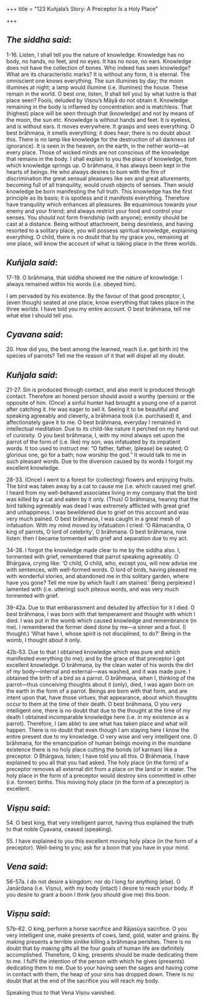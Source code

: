 +++
title = "123 Kuñjala’s Story: A Preceptor Is a Holy Place"

+++
 

## *The siddha said*:

1-16. Listen, I shall tell you the nature of knowledge. Knowledge has no body, no hands, no feet, and no eyes. It has no nose, no ears. Knowledge does not have the collection of bones. Who indeed has seen knowledge? What are its characteristic marks? It is without any form, it is eternal. The omniscient one knows everything. The sun illumines by day; the moon illumines at night; a lamp would illumine (i.e. illumines) the house. These remain in the world. O best one, listen, (I shall tell you) by what lustre is that place seen? Fools, deluded by Viṣṇu’s Māyā do not obtain it. Knowledge remaining in the body is inflamed by concentration and is matchless. That (highest) place will be seen through that (knowledge) and not by means of the moon, the sun etc. Knowledge is without hands and feet. It is eyeless, and is without ears. It moves everywhere. It grasps and sees everything. O best brāhmaṇa, it smells everything; it does hear; there is no doubt about this. There is no lamp like knowledge for the destruction of all darkness (of ignorance). It is seen in the heaven, on the earth, in the nether world—at every place. Those of wicked minds are not conscious of the knowledge that remains in the body. I shall explain to you the place of knowledge, from which knowledge springs up. O brāhmaṇa, it has always been kept in the hearts of beings. He who always desires to bum with the fire of discrimination the great sensual pleasures like sex and great allurements, becoming full of all tranquility, would crush objects of senses. Then would knowledge be born manifesting the full truth. This knowledge has the first principle as its basis; it is spotless and it manifests everything. Therefore have tranquility which enhances all pleasures. Be equanimous towards your enemy and your friend; and always restrict your food and control your senses. You should not form friendship (with anyone); enmity should be cast at a distance. Being without attachment, being desireless, and having resorted to a solitary place, you will possess spiritual knowledge, explaining everything. O child, there is no doubt that by my grace you, remaining at one place, will know the account of what is taking place in the three worlds.

## *Kuñjala said*:

17-19. O brāhmaṇa, that siddha showed me the nature of knowledge. I always remained within his words (i.e. obeyed him).

I am pervaded by his existence. By the favour of that good preceptor, I, (even though) seated at one place, know everything that takes place in the three worlds. I have told you my entire account. O best brāhmaṇa, tell me what else I should tell you.

## *Cyavana said*:

20\. How did you, the best among the learned, reach (i.e. get birth in) the species of parrots? Tell me the reason of it that will dispel all my doubt.

## *Kuñjala said*:

21-27. Sin is produced through contact, and also merit is produced through contact. Therefore an honest person should avoid a worthy (person) or the opposite of him. (Once) a sinful hunter had brought a young one of a parrot after catching it. He was eager to sell it. Seeing it to be beautiful and speaking agreeably and cleverly, a brāhmaṇa took (i.e. purchased) it, and affectionately gave it to me. O best brāhmaṇa, everyday I remained in intellectual meditation. Due to its child-like nature it perched on my hand out of curiosity. O you best brāhmaṇa, I, with my mind always set upon the parrot of the form of (i.e. like) my son, was infatuated by its impatient words. It too used to instruct me: “O father, father, (please) be seated; O glorious one, go for a bath; now worship the god.” It would talk to me in such pleasant words. Due to the diversion caused by its words I forgot my excellent knowledge.

28-33. (Once) I went to a forest for (collecting) flowers and enjoying fruits. The bird was taken away by a cat to cause me (i.e. which caused me) grief. I heard from my well-behaved associates living in my company that the bird was killed by a cat and eaten by it only. (Thus) O brāhmaṇa, hearing that the bird talking agreeably was dead I was extremely afflicted with great grief and unhappiness. I was bewildered due to grief on this account and was very much pained. O best brāhmaṇa, I was caught in a great mesh of infatuation. With my mind moved by infatuation I cried: ‘O Rāmacandra, O king of parrots, O lord of celebrity’, O brāhmaṇa. O best brāhmaṇa, now listen: then I became tormented with grief and separation due to my act.

34-38. I forgot the knowledge made clear to me by the siddha also. I, tormented with grief, remembered that parrot speaking agreeably. O Bhārgava, crying like: ‘O child, O child, who, except you, will now advise me with sentences, with well-formed words. O lord of birds, having pleased me with wonderful stories, and abandoned me in this solitary garden, where have you gone? Tell me now by which fault I am stained.’ Being perplexed I lamented with (i.e. uttering) such piteous words, and was very much tormented with grief.

39-42a. Due to that embarassment and deluded by affection for it I died. O best brāhmaṇa, I was born with that temperament and thought with which I died. I was put in the womb which caused knowledge and remembrance (in me). I remembered the former deed done by me—a sinner and a fool. (I thought:) ‘What have I, whose spirit is not disciplined, to do?’ Being in the womb, I thought about it only.

42b-53. Due to that I obtained knowledge which was pure and which manifested everything (to me); and by the grace of that preceptor I got excellent knowledge. O brāhmaṇa, by the clean water of his words the dirt of my body—internal and external—was washed, and it was made pure. I obtained the birth of a bird as a parrot. O brāhmaṇa, when I, thinking of the parrot—thus conceiving thoughts about it (only), died, I was again born on the earth in the form of a parrot. Beings are born with that form, and are intent upon that, have those virtues, that appearance, about which thoughts occur to them at the time of their death. O best brāhmaṇa, O you very intelligent one, there is no doubt that due to the thought at the time of my death I obtained incomparable knowledge here (i.e. in my existence as a parrot). Therefore, I (am able) to see what has taken place and what will happen. There is no doubt that even though I am staying here I know the entire present due to my knowledge. O very wise and very intelligent one. O brāhmaṇa, for the emancipation of human beings moving in the mundane existence there is no holy place cutting the bonds (of karman) like a preceptor. O Bhārgava, listen; I have told you all this. O Brāhmaṇa, I have explained to you all that you had asked. The holy place (in the form) of a preceptor removes all external dirt from a place on the land or in water. The holy place in the form of a preceptor would destroy sins committed in other (i.e. former) births. This moving holy place (in the form of a preceptor) is excellent.

## *Viṣṇu said*:

54\. O best king, that very intelligent parrot, having thus explained the truth to that noble Cyavana, ceased (speaking).

55\. I have explained to you this excellent moving holy place (in the form of a preceptor). Well-being to you; ask for a boon that you have in your mind.

## *Vena said*:

56-57a. I do not desire a kingdom; nor do I long for anything (else). O Janārdana (i.e. Viṣṇu), with my body (intact) I desire to reach your body. If you desire to grant a boon I think (you should give me) this boon.

## *Viṣṇu said*:

57b-62. O king, perform a horse sacrifice and Rājasūya sacrifice. O you very intelligent one, make presents of cows, land, gold, water and grains. By making presents a terrible sinlike killing a brāhmaṇa perishes. There is no doubt that by making gifts all the four goals of human life are definitely accomplished. Therefore, O king, presents should be made dedicating them to me. I fulfil the intention of the person with which he gives (presents) dedicating them to me. Due to your having seen the sages and having come in contact with them, the heap of your sins has dropped down. There is no doubt that at the end of the sacrifice you will reach my body.

Speaking thus to that Vena Viṣṇu vanished.



